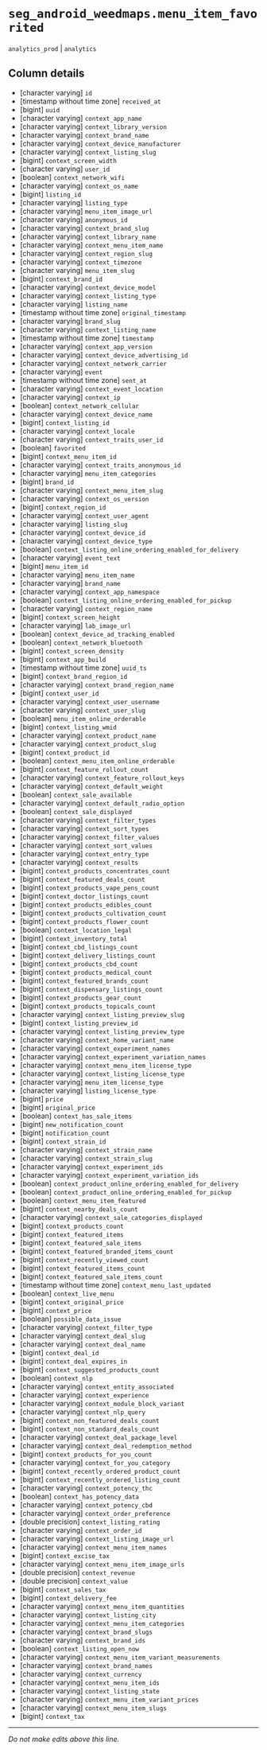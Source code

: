 # `seg_android_weedmaps.menu_item_favorited`
`analytics_prod` | `analytics`

## Column details
* [character varying] `id`
* [timestamp without time zone] `received_at`
* [bigint]    `uuid`
* [character varying] `context_app_name`
* [character varying] `context_library_version`
* [character varying] `context_brand_name`
* [character varying] `context_device_manufacturer`
* [character varying] `context_listing_slug`
* [bigint]    `context_screen_width`
* [character varying] `user_id`
* [boolean]   `context_network_wifi`
* [character varying] `context_os_name`
* [bigint]    `listing_id`
* [character varying] `listing_type`
* [character varying] `menu_item_image_url`
* [character varying] `anonymous_id`
* [character varying] `context_brand_slug`
* [character varying] `context_library_name`
* [character varying] `context_menu_item_name`
* [character varying] `context_region_slug`
* [character varying] `context_timezone`
* [character varying] `menu_item_slug`
* [bigint]    `context_brand_id`
* [character varying] `context_device_model`
* [character varying] `context_listing_type`
* [character varying] `listing_name`
* [timestamp without time zone] `original_timestamp`
* [character varying] `brand_slug`
* [character varying] `context_listing_name`
* [timestamp without time zone] `timestamp`
* [character varying] `context_app_version`
* [character varying] `context_device_advertising_id`
* [character varying] `context_network_carrier`
* [character varying] `event`
* [timestamp without time zone] `sent_at`
* [character varying] `context_event_location`
* [character varying] `context_ip`
* [boolean]   `context_network_cellular`
* [character varying] `context_device_name`
* [bigint]    `context_listing_id`
* [character varying] `context_locale`
* [character varying] `context_traits_user_id`
* [boolean]   `favorited`
* [bigint]    `context_menu_item_id`
* [character varying] `context_traits_anonymous_id`
* [character varying] `menu_item_categories`
* [bigint]    `brand_id`
* [character varying] `context_menu_item_slug`
* [character varying] `context_os_version`
* [bigint]    `context_region_id`
* [character varying] `context_user_agent`
* [character varying] `listing_slug`
* [character varying] `context_device_id`
* [character varying] `context_device_type`
* [boolean]   `context_listing_online_ordering_enabled_for_delivery`
* [character varying] `event_text`
* [bigint]    `menu_item_id`
* [character varying] `menu_item_name`
* [character varying] `brand_name`
* [character varying] `context_app_namespace`
* [boolean]   `context_listing_online_ordering_enabled_for_pickup`
* [character varying] `context_region_name`
* [bigint]    `context_screen_height`
* [character varying] `lab_image_url`
* [boolean]   `context_device_ad_tracking_enabled`
* [boolean]   `context_network_bluetooth`
* [bigint]    `context_screen_density`
* [bigint]    `context_app_build`
* [timestamp without time zone] `uuid_ts`
* [bigint]    `context_brand_region_id`
* [character varying] `context_brand_region_name`
* [bigint]    `context_user_id`
* [character varying] `context_user_username`
* [character varying] `context_user_slug`
* [boolean]   `menu_item_online_orderable`
* [bigint]    `context_listing_wmid`
* [character varying] `context_product_name`
* [character varying] `context_product_slug`
* [bigint]    `context_product_id`
* [boolean]   `context_menu_item_online_orderable`
* [bigint]    `context_feature_rollout_count`
* [character varying] `context_feature_rollout_keys`
* [character varying] `context_default_weight`
* [boolean]   `context_sale_available`
* [character varying] `context_default_radio_option`
* [boolean]   `context_sale_displayed`
* [character varying] `context_filter_types`
* [character varying] `context_sort_types`
* [character varying] `context_filter_values`
* [character varying] `context_sort_values`
* [character varying] `context_entry_type`
* [character varying] `context_results`
* [bigint]    `context_products_concentrates_count`
* [bigint]    `context_featured_deals_count`
* [bigint]    `context_products_vape_pens_count`
* [bigint]    `context_doctor_listings_count`
* [bigint]    `context_products_edibles_count`
* [bigint]    `context_products_cultivation_count`
* [bigint]    `context_products_flower_count`
* [boolean]   `context_location_legal`
* [bigint]    `context_inventory_total`
* [bigint]    `context_cbd_listings_count`
* [bigint]    `context_delivery_listings_count`
* [bigint]    `context_products_cbd_count`
* [bigint]    `context_products_medical_count`
* [bigint]    `context_featured_brands_count`
* [bigint]    `context_dispensary_listings_count`
* [bigint]    `context_products_gear_count`
* [bigint]    `context_products_topicals_count`
* [character varying] `context_listing_preview_slug`
* [bigint]    `context_listing_preview_id`
* [character varying] `context_listing_preview_type`
* [character varying] `context_home_variant_name`
* [character varying] `context_experiment_names`
* [character varying] `context_experiment_variation_names`
* [character varying] `context_menu_item_license_type`
* [character varying] `context_listing_license_type`
* [character varying] `menu_item_license_type`
* [character varying] `listing_license_type`
* [bigint]    `price`
* [bigint]    `original_price`
* [boolean]   `context_has_sale_items`
* [bigint]    `new_notification_count`
* [bigint]    `notification_count`
* [bigint]    `context_strain_id`
* [character varying] `context_strain_name`
* [character varying] `context_strain_slug`
* [character varying] `context_experiment_ids`
* [character varying] `context_experiment_variation_ids`
* [boolean]   `context_product_online_ordering_enabled_for_delivery`
* [boolean]   `context_product_online_ordering_enabled_for_pickup`
* [boolean]   `context_menu_item_featured`
* [bigint]    `context_nearby_deals_count`
* [character varying] `context_sale_categories_displayed`
* [bigint]    `context_products_count`
* [bigint]    `context_featured_items`
* [bigint]    `context_featured_sale_items`
* [bigint]    `context_featured_branded_items_count`
* [bigint]    `context_recently_viewed_count`
* [bigint]    `context_featured_items_count`
* [bigint]    `context_featured_sale_items_count`
* [timestamp without time zone] `context_menu_last_updated`
* [boolean]   `context_live_menu`
* [bigint]    `context_original_price`
* [bigint]    `context_price`
* [boolean]   `possible_data_issue`
* [character varying] `context_filter_type`
* [character varying] `context_deal_slug`
* [character varying] `context_deal_name`
* [bigint]    `context_deal_id`
* [bigint]    `context_deal_expires_in`
* [bigint]    `context_suggested_products_count`
* [boolean]   `context_nlp`
* [character varying] `context_entity_associated`
* [character varying] `context_experience`
* [character varying] `context_module_block_variant`
* [character varying] `context_nlp_query`
* [bigint]    `context_non_featured_deals_count`
* [bigint]    `context_non_standard_deals_count`
* [character varying] `context_deal_package_level`
* [character varying] `context_deal_redemption_method`
* [bigint]    `context_products_for_you_count`
* [character varying] `context_for_you_category`
* [bigint]    `context_recently_ordered_product_count`
* [bigint]    `context_recently_ordered_listing_count`
* [character varying] `context_potency_thc`
* [boolean]   `context_has_potency_data`
* [character varying] `context_potency_cbd`
* [character varying] `context_order_preference`
* [double precision] `context_listing_rating`
* [character varying] `context_order_id`
* [character varying] `context_listing_image_url`
* [character varying] `context_menu_item_names`
* [bigint]    `context_excise_tax`
* [character varying] `context_menu_item_image_urls`
* [double precision] `context_revenue`
* [double precision] `context_value`
* [bigint]    `context_sales_tax`
* [bigint]    `context_delivery_fee`
* [character varying] `context_menu_item_quantities`
* [character varying] `context_listing_city`
* [character varying] `context_menu_item_categories`
* [character varying] `context_brand_slugs`
* [character varying] `context_brand_ids`
* [boolean]   `context_listing_open_now`
* [character varying] `context_menu_item_variant_measurements`
* [character varying] `context_brand_names`
* [character varying] `context_currency`
* [character varying] `context_menu_item_ids`
* [character varying] `context_listing_state`
* [character varying] `context_menu_item_variant_prices`
* [character varying] `context_menu_item_slugs`
* [bigint]    `context_tax`

-------------------------------------------------------------------------------
*Do not make edits above this line.*
